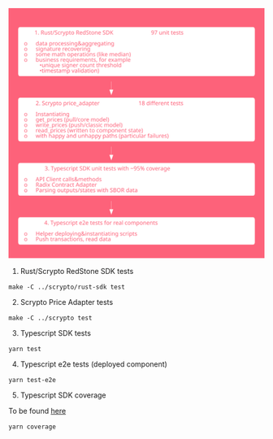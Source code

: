 ![diagram.svg](diagram.svg)

1. Rust/Scrypto RedStone SDK tests

```shell
make -C ../scrypto/rust-sdk test
```

2. Scrypto Price Adapter tests

```shell
make -C ../scrypto test
```

3. Typescript SDK tests

```shell
yarn test
```

4. Typescript e2e tests (deployed component)

```shell
yarn test-e2e
```

5. Typescript SDK coverage

To be found [here](../coverage/)

```shell
yarn coverage
```
